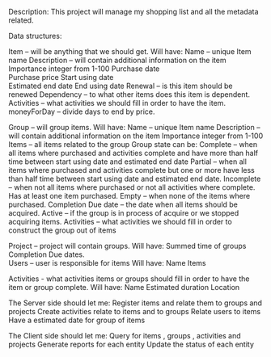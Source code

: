 Description:
  This project will manage my shopping list and all the metadata related.  

Data structures: 
 
 Item – will be anything that we should get.
   Will have:
    Name – unique Item name
    Description – will contain additional information on the item
    Importance integer from 1-100 
    Purchase date     
    Purchase price
    Start using date  
    Estimated end date
    End using date
    Renewal – is this item should be renewed
    Dependency – to what other items does this item is dependent.
    Activities – what activities we should fill in order to have the item. 
    moneyForDay – divide days to end by price.
  
  Group – will group items.
    Will have:
    Name – unique Item name
    Description – will contain additional information on the item
    Importance integer from 1-100 
    Items – all items related to the group
    Group state can be:
      Complete – when all items where purchased and activities complete and have more than half time between start using date and estimated end date
      Partial – when all items where purchased and activities complete but one or more have less than half time between start using date and estimated end date. 
      Incomplete – when not all items where purchased or not all activities where complete. Has at least one item purchased.
      Empty – when none of the items where purchased. 
    Completion Due date – the date when all items should be acquired. 
    Active – if the group is in process of acquire or we stopped acquiring items. 
    Activities – what activities we should fill in order to construct the group out of items 

  Project – project will contain groups.
    Will have: 
      Summed time of groups Completion Due dates.     
  Users – user is responsible for items 
    Will have:
      Name
      Items 
  
  Activities - what activities items or groups should fill in order to have the item or group complete.
    Will have:
      Name
      Estimated duration 
      Location 

The Server side should let me:
    Register items and relate them to groups and projects 
    Create activities relate to items and to groups
    Relate users to items
    Have a estimated date for group of items 

The Client side should let me:
    Query for items , groups , activities  and projects 
    Generate reports for each entity 
    Update the status of each entity
